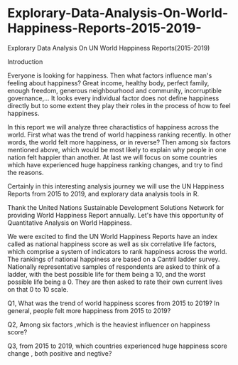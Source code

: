 # Explorary-Data-Analysis-On-World-Happiness-Reports-2015-2019-
Explorary Data Analysis On UN World Happiness Reports(2015-2019)

Introduction

Everyone is looking for happiness. Then what factors influence man's feeling about happiness? Great income, healthy body, perfect family, enough freedom, generous neighbourhood and community, incorruptible governance,... It looks every individual factor does not define happiness directly but to some extent they play their roles in the process of how to feel happiness.

In this report we will analyze three charactistics of happiness across the world. First what was the trend of world happiness ranking recently. In other words, the world felt more happiness, or in reverse? Then among six factors mentioned above, which would be most likely to explain why people in one nation felt happier than another. At last we will focus on some countries which have experienced huge happiness ranking changes, and try to find the reasons.

Certainly in this interesting analysis journey we will use the UN Happiness Reports from 2015 to 2019, and explorary data analysis tools in R.

Thank the United Nations Sustainable Development Solutions Network for providing World Happiness Report annually. Let's have this opportunity of Quantitative Analysis on World Happiness.

We were excited to find the UN World Happiness Reports have an index called as national happiness score  as well as six correlative life factors, which comprise a system of indicators to rank happiness across the world. The rankings of national happiness are based on a Cantril ladder survey. Nationally representative samples of respondents are asked to think of a ladder, with the best possible life for them being a 10, and the worst possible life being a 0. They are then asked to rate their own current lives on that 0 to 10 scale.




Q1, What was the trend of world happiness scores from 2015 to 2019? In general, people felt more happiness from 2015 to 2019?

Q2, Among six factors ,which is the heaviest influencer on happiness score?

Q3, from 2015 to 2019, which countries experienced huge happiness score change , both positive and negtive?
